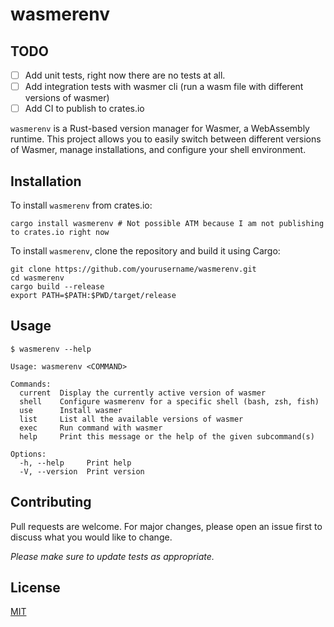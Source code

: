 # wasmerenv

## TODO
- [ ] Add unit tests, right now there are no tests at all.
- [ ] Add integration tests with wasmer cli (run a wasm file with different versions of wasmer)
- [ ] Add CI to publish to crates.io

`wasmerenv` is a Rust-based version manager for Wasmer, a WebAssembly runtime. This project allows you to easily switch between different versions of Wasmer, manage installations, and configure your shell environment.

## Installation

To install `wasmerenv` from crates.io:
```shell
cargo install wasmerenv # Not possible ATM because I am not publishing to crates.io right now
```

To install `wasmerenv`, clone the repository and build it using Cargo:
```shell
git clone https://github.com/yourusername/wasmerenv.git
cd wasmerenv
cargo build --release
export PATH=$PATH:$PWD/target/release
```

## Usage

```shell
$ wasmerenv --help

Usage: wasmerenv <COMMAND>

Commands:
  current  Display the currently active version of wasmer
  shell    Configure wasmerenv for a specific shell (bash, zsh, fish)
  use      Install wasmer
  list     List all the available versions of wasmer
  exec     Run command with wasmer
  help     Print this message or the help of the given subcommand(s)

Options:
  -h, --help     Print help
  -V, --version  Print version
```

## Contributing
Pull requests are welcome. For major changes, please open an issue first to discuss what you would like to change.

_Please make sure to update tests as appropriate._


## License

[MIT](https://choosealicense.com/licenses/mit/)
